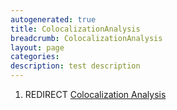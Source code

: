 ```yaml
---
autogenerated: true
title: ColocalizationAnalysis
breadcrumb: ColocalizationAnalysis
layout: page
categories: 
description: test description
---
```


1.  REDIRECT [Colocalization Analysis](Colocalization_Analysis "wikilink")
